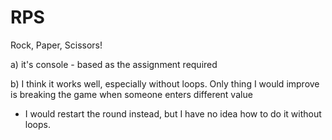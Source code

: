 # RPS
Rock, Paper, Scissors!

a) it's console - based as the assignment required

b) I think it works well, especially without loops. Only thing I would improve is breaking the game when someone enters different value
 - I would restart the round instead, but I have no idea how to do it without loops.
